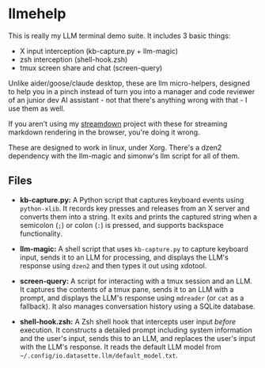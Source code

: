 # llmehelp

This is really my LLM terminal demo suite. It includes 3 basic things:

* X input interception (kb-capture.py + llm-magic)
* zsh interception (shell-hook.zsh)
* tmux screen share and chat (screen-query)

Unlike aider/goose/claude desktop, these are llm micro-helpers, designed to help you in a pinch instead of turn you into a manager and code reviewer of an junior dev AI assistant - not that there's anything wrong with that - I use them as well.

If you aren't using my [streamdown](https://github.com/kristopolous/Streamdown) project with these for streaming markdown rendering in the browser, you're doing it wrong.

These are designed to work in linux, under Xorg. There's a dzen2 dependency with the llm-magic and simonw's llm script for all of them.

## Files

*   **kb-capture.py:** A Python script that captures keyboard events using `python-xlib`. It records key presses and releases from an X server and converts them into a string.  It exits and prints the captured string when a semicolon (`;`) or colon (`:`) is pressed, and supports backspace functionality.

*   **llm-magic:** A shell script that uses `kb-capture.py` to capture keyboard input, sends it to an LLM for processing, and displays the LLM's response using `dzen2` and then types it out using xdotool. 

*   **screen-query:** A script for interacting with a tmux session and an LLM. It captures the contents of a tmux pane, sends it to an LLM with a prompt, and displays the LLM's response using `mdreader` (or `cat` as a fallback). It also manages conversation history using a SQLite database.

*   **shell-hook.zsh:** A Zsh shell hook that intercepts user input *before* execution. It constructs a detailed prompt including system information and the user's input, sends this to an LLM, and replaces the user's input with the LLM's response.  It reads the default LLM model from `~/.config/io.datasette.llm/default_model.txt`.





